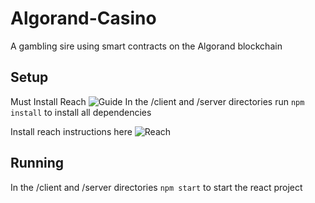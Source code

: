 # Algorand-Casino
A gambling sire using smart contracts on the Algorand blockchain

## Setup

Must Install Reach ![Guide](https://developer.algorand.org/docs/get-started/dapps/reach/)
In the /client and /server directories run ``` npm install ``` to install all dependencies 

Install reach instructions here ![Reach](https://developer.algorand.org/docs/get-started/dapps/reach/)


## Running

In the /client and /server directories ```npm start``` to start the react project
